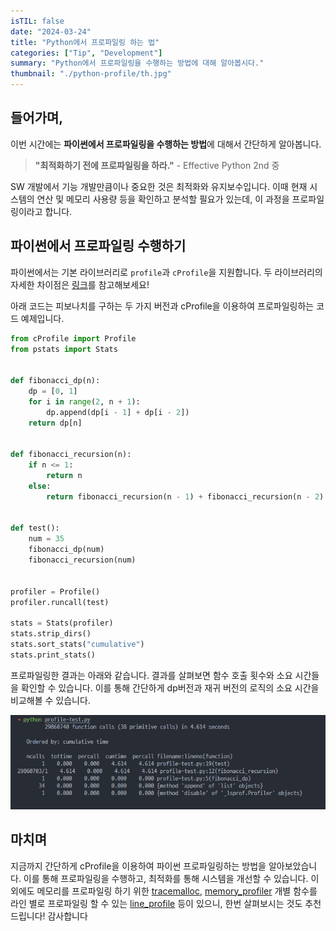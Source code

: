 ```yaml
---
isTIL: false
date: "2024-03-24"
title: "Python에서 프로파일링 하는 법"
categories: ["Tip", "Development"]
summary: "Python에서 프로파일링을 수행하는 방법에 대해 알아봅시다."
thumbnail: "./python-profile/th.jpg"
---
```


## 들어가며, 
이번 시간에는 **파이썬에서 프로파일링을 수행하는 방법**에 대해서 간단하게 알아봅니다.

> **"최적화하기 전에 프로파일링을 하라."** - Effective Python 2nd 중

SW 개발에서 기능 개발만큼이나 중요한 것은 최적화와 유지보수입니다. 이때 현재 시스템의 연산 및 메모리 사용량 등을 확인하고 분석할 필요가 있는데, 이 과정을 프로파일링이라고 합니다.


## 파이썬에서 프로파일링 수행하기
파이썬에서는 기본 라이브러리로 `profile`과 `cProfile`을 지원합니다. 
두 라이브러리의 자세한 차이점은 [링크](https://www.w3resource.com/python-interview/what-is-the-difference-between-the-cprofile-and-profile-modules-in-python.php)를 참고해보세요!

아래 코드는 피보나치를 구하는 두 가지 버전과 cProfile을 이용하여 프로파일링하는 코드 예제입니다. 

```python
from cProfile import Profile
from pstats import Stats


def fibonacci_dp(n):
    dp = [0, 1]
    for i in range(2, n + 1):
        dp.append(dp[i - 1] + dp[i - 2])
    return dp[n]


def fibonacci_recursion(n):
    if n <= 1:
        return n
    else:
        return fibonacci_recursion(n - 1) + fibonacci_recursion(n - 2)


def test():
    num = 35
    fibonacci_dp(num)
    fibonacci_recursion(num)


profiler = Profile()
profiler.runcall(test)

stats = Stats(profiler)
stats.strip_dirs()
stats.sort_stats("cumulative")
stats.print_stats()
```

프로파일링한 결과는 아래와 같습니다. 결과를 살펴보면 함수 호출 횟수와 소요 시간들을 확인할 수 있습니다. 이를 통해 간단하게 dp버전과 재귀 버전의 로직의 소요 시간을 비교해볼 수 있습니다.

![2](python-profile/2.png "프로파일링 결과")

## 마치며
지금까지 간단하게 cProfile을 이용하여 파이썬 프로파일링하는 방법을 알아보았습니다. 이를 통해 프로파일링을 수행하고, 최적화를 통해 시스템을 개선할 수 있습니다. 이외에도 메모리를 프로파일링 하기 위한 [tracemalloc](https://docs.python.org/3/library/tracemalloc.html), [memory_profiler](https://pypi.org/project/memory-profiler/) 개별 함수를 라인 별로 프로파일링 할 수 있는 [line_profile](https://github.com/pyutils/line_profiler) 등이 있으니, 한번 살펴보시는 것도 추천드립니다! 감사합니다 


